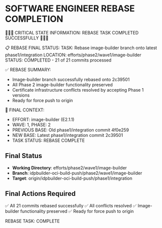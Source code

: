 # SOFTWARE ENGINEER REBASE COMPLETION

🔴🔴🔴 CRITICAL STATE INFORMATION:
REBASE TASK COMPLETED SUCCESSFULLY
🔴🔴🔴

📋 REBASE FINAL STATUS:
TASK: Rebase image-builder branch onto latest phase1/integration
LOCATION: efforts/phase2/wave1/image-builder
STATUS: COMPLETED - 21 of 21 commits processed

✅ REBASE SUMMARY:
- Image-builder branch successfully rebased onto 2c39501
- All Phase 2 image-builder functionality preserved
- Certificate infrastructure conflicts resolved by accepting Phase 1 versions
- Ready for force push to origin

🎯 FINAL CONTEXT:
- EFFORT: image-builder (E2.1.1)
- WAVE: 1, PHASE: 2
- PREVIOUS BASE: Old phase1/integration commit 4f0e259
- NEW BASE: Latest phase1/integration commit 2c39501
- TASK STATUS: REBASE COMPLETE

## Final Status
- **Working Directory**: efforts/phase2/wave1/image-builder
- **Branch**: idpbuilder-oci-build-push/phase2/wave1/image-builder
- **Target**: origin/idpbuilder-oci-build-push/phase1/integration

## Final Actions Required
✅ All 21 commits rebased successfully
✅ All conflicts resolved
✅ Image-builder functionality preserved
✅ Ready for force push to origin

REBASE TASK: COMPLETE